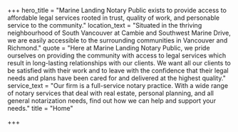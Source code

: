 +++
hero_title = "Marine Landing Notary Public exists to provide access to affordable legal services rooted in trust, quality of work, and personable service to the community."
location_text = "Situated in the thriving neighbourhood of South Vancouver at Cambie and Southwest Marine Drive, we are easily accessible to the surrounding communities in Vancouver and Richmond."
quote = "Here at Marine Landing Notary Public, we pride ourselves on providing the community with access to legal services which result in long-lasting relationships with our clients. We want all our clients to be satisfied with their work and to leave with the confidence that their legal needs and plans have been cared for and delivered at the highest quality."
service_text = "Our firm is a full-service notary practice. With a wide range of notary services that deal with real estate, personal planning, and all general notarization needs, find out how we can help and support your needs."
title = "Home"

+++
